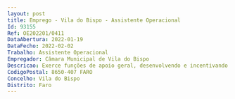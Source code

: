 ```yaml
--- 
layout: post
title: Emprego - Vila do Bispo - Assistente Operacional
Id: 93155
Ref: OE202201/0411
DataAbertura: 2022-01-19
DataFecho: 2022-02-02
Trabalho: Assistente Operacional
Empregador: Câmara Municipal de Vila do Bispo
Descricao: Exerce funções de apoio geral, desenvolvendo e incentivando o respeito e apreço pelo estabelecimento de ensino  acompanha as crianças nos tempos de recreio, refeições, e sempre que solicitado  participa com os docentes no acompanhamento das crianças  coopera nas atividades que visem a segurança das crianças nas escolas  providencia a limpeza, arrumação, conservação e boa utilização das instalações  presta apoio e assistência em situações de primeiros socorros e, em caso de necessidade, acompanha a criança a unidades de prestação de cuidados de saúde e efetuar a vigilância das crianças nos transportes escolares, dentro dos parâmetros previstos pela legislação em vigor.
CodigoPostal: 8650-407 FARO
Concelho: Vila do Bispo
Distrito: Faro
--- 
```

